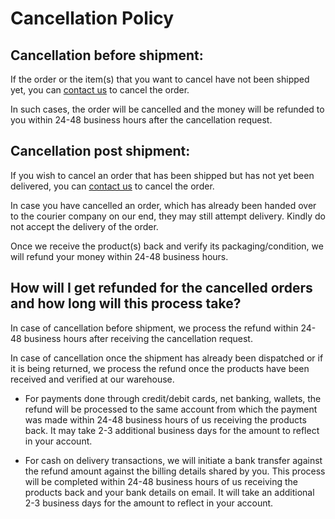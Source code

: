 Cancellation Policy
===================

Cancellation before shipment:
---------------

If the order or the item(s) that you want to cancel have not been shipped yet, you can [contact us](/?p=contact) to cancel the order.

In such cases, the order will be cancelled and the money will be refunded to you within 24-48 business hours after the cancellation request.

Cancellation post shipment:
---------------

If you wish to cancel an order that has been shipped but has not yet been delivered, you can [contact us](/?p=contact) to cancel the order.

In case you have cancelled an order, which has already been handed over to the courier company on our end, they may still attempt delivery. Kindly do not accept the delivery of the order.

Once we receive the product(s) back and verify its packaging/condition, we will refund your money within 24-48 business hours.

How will I get refunded for the cancelled orders and how long will this process take?
---------------

In case of cancellation before shipment, we process the refund within 24-48 business hours after receiving the cancellation request.

In case of cancellation once the shipment has already been dispatched or if it is being returned, we process the refund once the products have been received and verified at our warehouse.

* For payments done through credit/debit cards, net banking, wallets, the refund will be processed to the same account from which the payment was made within 24-48 business hours of us receiving the products back. It may take 2-3 additional business days for the amount to reflect in your account.

* For cash on delivery transactions, we will initiate a bank transfer against the refund amount against the billing details shared by you. This process will be completed within 24-48 business hours of us receiving the products back and your bank details on email. It will take an additional 2-3 business days for the amount to reflect in your account.
